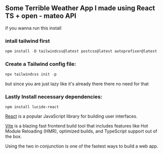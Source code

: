 ## Some Terrible Weather App I made using React TS + open - mateo API

if you wanna run this install 

### intall tailwind first
```javascript
npm install -D tailwindcss@latest postcss@latest autoprefixer@latest
```

### Create a Tailwind config file:
``` javascript 
npx tailwindcss init -p
```
but since you are just lazy like it's already there there no need for that 

### Lastly Install necessary dependencies:
```javscript
npm install lucide-react
```
[React](https://reactjs.org/) is a popular JavaScript library for building user interfaces.

[Vite](https://vitejs.dev/) is a blazing fast frontend build tool that includes features like Hot Module Reloading (HMR), optimized builds, and TypeScript support out of the box.

Using the two in conjunction is one of the fastest ways to build a web app.

